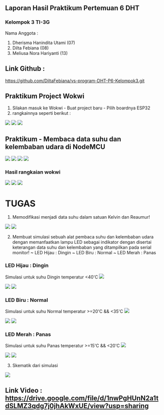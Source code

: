 ## Laporan Hasil Praktikum Pertemuan 6 DHT
### Kelompok 3 TI-3G 
Nama Anggota :
1. Dherisma Hanindita Utami (07)
2. Dilta Febiana (08)
3. Meliusa Nora Hariyanti (13)

## Link Github :
https://github.com/DiltaFebiana/vs-program-DHT-P6-Kelompok3.git

## Praktikum Project Wokwi
1. Silakan masuk ke Wokwi - Buat project baru - Pilih boardnya ESP32
2. rangkainnya
 seperti berikut :
<img src = 1.jpeg>

<img src = 2.jpeg>

<img src = 3.jpeg>


## Praktikum - Membaca data suhu dan kelembaban udara di NodeMCU
<img src = 5.jpeg>

<img src = 4.jpeg>

<img src = 7.jpeg>

<img src = 6.jpeg>

### Hasil rangkaian wokwi
<img src = 9.jpeg>

<img src = 10.jpeg>

<img src = 11.jpeg>

# TUGAS
1. Memodifikasi menjadi data suhu dalam satuan Kelvin dan Reaumur!

<img src = 12.jpeg>

<img src = 13.jpeg>

2. Membuat simulasi sebuah alat pembaca suhu dan kelembaban udara dengan memanfaatkan lampu LED sebagai indikator dengan disertai keterangan data suhu dan kelembaban yang ditampilkan pada serial monitor!
        ~ LED Hijau : Dingin
        ~ LED Biru  : Normal
        ~ LED Merah : Panas

### LED Hijau : Dingin
Simulasi untuk suhu Dingin temperatur <40'C
<img src = 14.jpeg>

<img src = 15.jpeg>

<img src = 16.jpeg>

### LED Biru : Normal
Simulasi untuk suhu Normal temperatur >=20'C && <35'C
<img src = 17.jpeg>

<img src = 18.jpeg>

<img src = 19.jpeg>

### LED Merah : Panas
Simulasi untuk suhu Panas temperatur >=15'C && <20'C
<img src = 20.jpeg>

<img src = 21.jpeg>

<img src = 22.jpeg>

3. Skematik dari simulasi
<img src = 23.jpeg>

## Link Video : https://drive.google.com/file/d/1nwPgHUnN2a1tdSLMZ3qdg7j0jhAkWxUE/view?usp=sharing